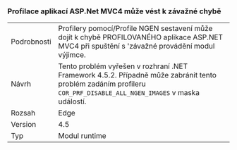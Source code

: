 ### <a name="profiling-aspnet-mvc4-apps-can-lead-to-fatal-execution-engine-error"></a>Profilace aplikací ASP.Net MVC4 může vést k závažné chybě

|   |   |
|---|---|
|Podrobnosti|Profilery pomocí/Profile NGEN sestavení může dojít k chybě PROFILOVANÉHO aplikace ASP.NET MVC4 při spuštění s 'závažné provádění modul výjimce.|
|Návrh|Tento problém vyřešen v rozhraní .NET Framework 4.5.2. Případně může zabránit tento problém zadáním profileru <code>COR_PRF_DISABLE_ALL_NGEN_IMAGES</code> v maska událostí.|
|Rozsah|Edge|
|Version|4.5|
|Typ|Modul runtime|

